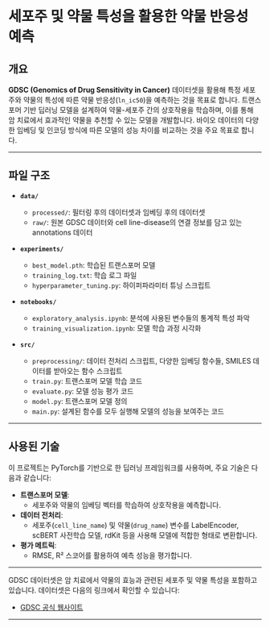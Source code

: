 # 세포주 및 약물 특성을 활용한 약물 반응성 예측

## 개요

**GDSC (Genomics of Drug Sensitivity in Cancer)** 데이터셋을 활용해 특정 세포주와 약물의 특성에 따른 약물 반응성(`ln_ic50`)을 예측하는 것을 목표로 합니다. 트랜스포머 기반 딥러닝 모델을 설계하여 약물-세포주 간의 상호작용을 학습하며, 이를 통해 암 치료에서 효과적인 약물을 추천할 수 있는 모델을 개발합니다. 바이오 데이터의 다양한 임베딩 및 인코딩 방식에 따른 모델의 성능 차이를 비교하는 것을 주요 목표로 합니다.

---

## 파일 구조

- **`data/`**
  - `processed/`: 필터링 후의 데이터셋과 임베딩 후의 데이터셋
  - `raw/`: 원본 GDSC 데이터와 cell line-disease의 연결 정보를 담고 있는 annotations 데이터

- **`experiments/`**
  - `best_model.pth`: 학습된 트랜스포머 모델
  - `training_log.txt`: 학습 로그 파일
  - `hyperparameter_tuning.py`: 하이퍼파라미터 튜닝 스크립트

- **`notebooks/`**
  - `exploratory_analysis.ipynb`: 분석에 사용된 변수들의 통계적 특성 파악
  - `training_visualization.ipynb`: 모델 학습 과정 시각화

- **`src/`**
  - `preprocessing/`: 데이터 전처리 스크립트, 다양한 임베딩 함수들, SMILES 데이터를 받아오는 함수 스크립트
  - `train.py`: 트랜스포머 모델 학습 코드
  - `evaluate.py`: 모델 성능 평가 코드
  - `model.py`: 트랜스포머 모델 정의
  - `main.py`: 설계된 함수를 모두 실행해 모델의 성능을 보여주는 코드

---

## 사용된 기술

이 프로젝트는 PyTorch를 기반으로 한 딥러닝 프레임워크를 사용하며, 주요 기술은 다음과 같습니다:

- **트랜스포머 모델**:
  - 세포주와 약물의 임베딩 벡터를 학습하여 상호작용을 예측합니다.
- **데이터 전처리**:
  - 세포주(`cell_line_name`) 및 약물(`drug_name`) 변수를 LabelEncoder, scBERT 사전학습 모델, rdKit 등을 사용해 모델에 적합한 형태로 변환합니다.
- **평가 메트릭**:
  - RMSE, R² 스코어를 활용하여 예측 성능을 평가합니다.

---

GDSC 데이터셋은 암 치료에서 약물의 효능과 관련된 세포주 및 약물 특성을 포함하고 있습니다. 데이터셋은 다음의 링크에서 확인할 수 있습니다:
- [GDSC 공식 웹사이트](https://www.cancerrxgene.org/)

---
